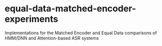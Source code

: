 # equal-data-matched-encoder-experiments
Implementations for the Matched Encoder and Equal Data comparisons of HMM/DNN and Attention-based ASR systems

